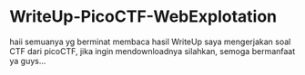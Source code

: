 # WriteUp-PicoCTF-WebExplotation
haii semuanya yg berminat membaca hasil WriteUp saya mengerjakan soal CTF dari picoCTF, jika ingin mendownloadnya silahkan, semoga bermanfaat ya guys...
